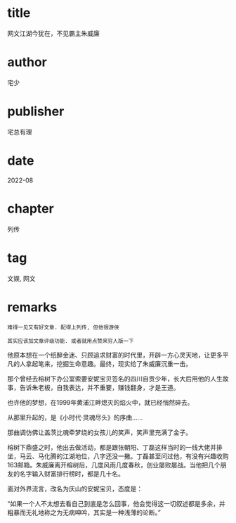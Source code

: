 # title
网文江湖今犹在，不见霸主朱威廉

# author
宅少

# publisher
宅总有理

# date
2022-08

# chapter
列传

# tag
文娱, 网文

# remarks
`难得一见又有好文章. 配得上列传, 但他很游侠`

`其实应该加文章评级功能. 或者就用点赞来穷人版一下`

他原本想在一个纸醉金迷、只顾追求财富的时代里，开辟一方心灵天地，让更多平凡的人拿起笔来，挖掘生命意趣。最终，现实给了朱威廉沉重一击。



那个曾经去榕树下办公室索要安妮宝贝签名的四川自贡少年，长大后用他的人生故事，告诉朱老板，自我表达，并不重要，赚钱翻身，才是王道。



也许他的梦想，在1999年黄浦江畔熄灭的焰火中，就已经悄然碎去。



从那里升起的，是《小时代·灵魂尽头》的序曲……



那曲调仿佛让盖茨比魂牵梦绕的女孩儿的笑声，笑声里充满了金子。

榕树下鼎盛之时，他出去做活动，都是跟张朝阳、丁磊这样当时的一线大佬并排坐，马云、马化腾的江湖地位，八字还没一撇。丁磊甚至问过他，有没有兴趣收购163邮箱。朱威廉离开榕树后，几度风雨几度春秋，创业屡败屡战。当他把几个朋友的名字输入财富排行榜时，都是几十名。

面对外界流言，改名为庆山的安妮宝贝，态度是：



“如果一个人不太想去看自己到底是怎么回事，他会觉得这一切叙述都是多余，并粗暴而无礼地称之为无病呻吟，其实是一种浅薄的论断。”

